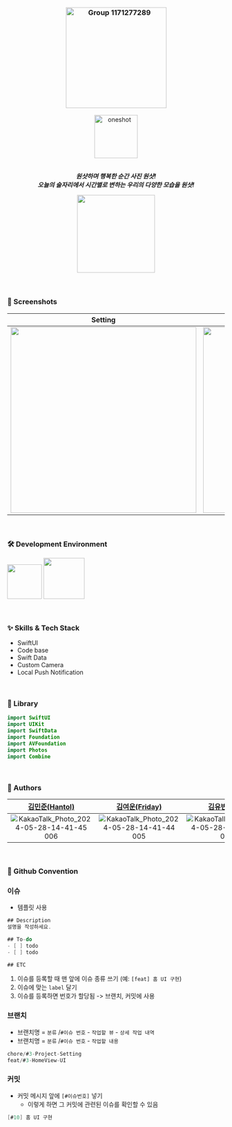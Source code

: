 <div align="center"> 
  
### <img width="233" alt="Group 1171277289" src="https://github.com/DeveloperAcademy-POSTECH/2024-MC2-M10-Sandwich/assets/69234788/3eb26531-02e3-423a-bc16-0ed878cbba8d">

<img width="100" alt="oneshot" src="https://github.com/DeveloperAcademy-POSTECH/2024-MC2-M10-Sandwich/assets/69234788/1e0b1c1f-d29d-4ff7-afae-b4ee91f5da3e">

<br/> _**원샷하며 행복한 순간
사진 원샷!**_ <br/>
 _**오늘의 술자리에서 시간별로 변하는
우리의 다양한 모습을 원샷!**_
 
</div>

</div>
<div style="display: flex; flex-direction: column;" align="center" >
  <a href="https://apps.apple.com/kr/app/oneshot-%EC%9B%90%EC%83%B7/id6502974864">
    <img src="https://user-images.githubusercontent.com/81340603/204947353-18c33fe9-c49b-443a-b1e2-7cf9a85bb91b.png" width=180px />
  </a>
  <p3>&nbsp;&nbsp;&nbsp;</p3>
</div>

<br/>

### 📱 Screenshots
| Setting | Push Notification | Camera | List |
 ------------ | ------------ | ------------ | ------------ |
| <img width="430" src="https://github.com/DeveloperAcademy-POSTECH/2024-MC2-M10-Sandwich/assets/69234788/0c1e36f4-3a91-41d2-8f46-39947c18fb63"> | <img width="430" src="https://github.com/DeveloperAcademy-POSTECH/2024-MC2-M10-Sandwich/assets/69234788/60847d2f-b79e-4f7c-b2c9-af26e97292c9"> | <img width="430" src="https://github.com/DeveloperAcademy-POSTECH/2024-MC2-M10-Sandwich/assets/69234788/00c2d288-322b-4116-9f30-73bf385e06a4"> | <img width="430" src="https://github.com/DeveloperAcademy-POSTECH/2024-MC2-M10-Sandwich/assets/69234788/133edfe7-7d24-47a0-abe6-cbba2019efbd"> |
<br>

### 🛠 Development Environment
<img width="80" src="https://img.shields.io/badge/IOS-17%2B-silver"> <img width="95" src="https://img.shields.io/badge/Xcode-15.3-blue">

<br>

### ✨ Skills & Tech Stack
* SwiftUI
* Code base
* Swift Data
* Custom Camera
* Local Push Notification
<br>

### 🌱 Library
```swift
import SwiftUI
import UIKit
import SwiftData
import Foundation
import AVFoundation
import Photos
import Combine
```
<br>

###  Authors 
| [김민준(Hantol)](https://github.com/thinkySide) | [김여운(Friday)](https://github.com/friday0425) | [김유빈(Nini)](https://github.com/ubeeni) | [오명진(Simmons)](https://github.com/OhMyungJin) | [장종현(Jomir)](https://github.com/jongchang) | [정혜정(Lucia)](https://github.com/DecideJung1221) |
|:---:|:---:|:---:|:---:|:---:|:---:|
|![KakaoTalk_Photo_2024-05-28-14-41-45 006](https://github.com/DeveloperAcademy-POSTECH/2024-MC2-M10-Sandwich/assets/69234788/5532f528-bccf-4677-b1ab-60eeea29cc98)|![KakaoTalk_Photo_2024-05-28-14-41-44 005](https://github.com/DeveloperAcademy-POSTECH/2024-MC2-M10-Sandwich/assets/69234788/7a9ffc12-b9df-4d0d-819f-047d1e765fa7)|![KakaoTalk_Photo_2024-05-28-14-41-44 001](https://github.com/DeveloperAcademy-POSTECH/2024-MC2-M10-Sandwich/assets/69234788/5c9f8054-dd60-4a9d-a2fa-af6649023428)|![KakaoTalk_Photo_2024-05-28-14-41-44 003](https://github.com/DeveloperAcademy-POSTECH/2024-MC2-M10-Sandwich/assets/69234788/4552e7f7-731c-44d7-bfc4-0c15edc07472)|![KakaoTalk_Photo_2024-05-28-14-41-44 004](https://github.com/DeveloperAcademy-POSTECH/2024-MC2-M10-Sandwich/assets/69234788/5dfc41c6-c018-4eda-bca7-078de1e1ae67)|![KakaoTalk_Photo_2024-05-28-14-41-44 002](https://github.com/DeveloperAcademy-POSTECH/2024-MC2-M10-Sandwich/assets/69234788/fe7c4054-c70e-46e9-a883-96f8a54ffc99)|
<br>

### 🔀 Github Convention
### 이슈
- 템플릿 사용
```swift
## Description
설명을 작성하세요.

## To-do
- [ ] todo
- [ ] todo

## ETC
```
1. 이슈를 등록할 때 맨 앞에 이슈 종류 쓰기 (예: `[feat] 홈 UI 구현`)
2. 이슈에 맞는 `label` 달기
3. 이슈를 등록하면 번호가 할당됨 -> 브랜치, 커밋에 사용

### 브랜치
- 브랜치명 = `분류` /`#이슈 번호` - `작업할 뷰` - `상세 작업 내역`
- 브랜치명 = `분류` /`#이슈 번호` - `작업할 내용`
```swift
chore/#3-Project-Setting
feat/#3-HomeView-UI
```

### 커밋
- 커밋 메시지 앞에 `[#이슈번호]` 넣기
  - 이렇게 하면 그 커밋에 관련된 이슈를 확인할 수 있음
```swift
[#10] 홈 UI 구현
```
